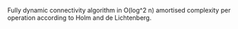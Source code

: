 Fully dynamic connectivity algorithm in O(log^2 n) amortised complexity per operation according to Holm and de Lichtenberg.
